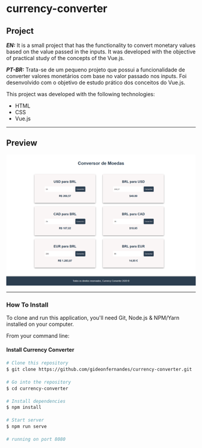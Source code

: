 # currency-converter

## Project

***EN:*** It is a small project that has the functionality to convert monetary values based on the value passed in the inputs. It was developed with the objective of practical study of the concepts of the Vue.js. 

***PT-BR:*** Trata-se de um pequeno projeto que possui a funcionalidade de converter valores monetários com base no valor passado nos inputs. Foi desenvolvido com o objetivo de estudo prático dos conceitos do Vue.js.

This project was developed with the following technologies:

- HTML
- CSS
- Vue.js
***

## Preview
![preview](preview.png)
***

### How To Install

To clone and run this application, you'll need Git, Node.js & NPM/Yarn installed on your computer.

From your command line:

#### Install Currency Converter

```bash
# Clone this repository
$ git clone https://github.com/gideonfernandes/currency-converter.git

# Go into the repository
$ cd currency-converter

# Install dependencies
$ npm install

# Start server
$ npm run serve

# running on port 8080
```
